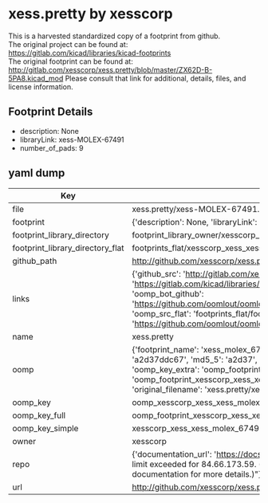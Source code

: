 # xess.pretty by xesscorp  
This is a harvested standardized copy of a footprint from github.  
The original project can be found at:  
https://gitlab.com/kicad/libraries/kicad-footprints  
The original footprint can be found at:
http://gitlab.com/xesscorp/xess.pretty/blob/master/ZX62D-B-5PA8.kicad_mod
Please consult that link for additional, details, files, and license information.  
## Footprint Details
* description: None  
* libraryLink: xess-MOLEX-67491  
* number_of_pads: 9  
## yaml dump  
| Key | Value |  
| --- | --- |  
| file | xess.pretty/xess-MOLEX-67491.kicad_mod |  
| footprint | {'description': None, 'libraryLink': 'xess-MOLEX-67491', 'number_of_pads': 9} |  
| footprint_library_directory | footprint_library_owner/xesscorp_xess.pretty |  
| footprint_library_directory_flat | footprints_flat/xesscorp_xess_xess_molex_67491/working |  
| github_path | http://github.com/xesscorp/xess.pretty/blob/master/xess-MOLEX-67491.kicad_mod |  
| links | {'github_src': 'http://gitlab.com/xesscorp/xess.pretty/blob/master/ZX62D-B-5PA8.kicad_mod', 'github_src_repo': 'https://gitlab.com/kicad/libraries/kicad-footprints', 'oomp_bot': 'footprints/xesscorp_xess_xess_molex_67491/working', 'oomp_bot_github': 'https://github.com/oomlout/oomlout_oomp_footprint_bot/tree/main/footprints/xesscorp_xess_xess_molex_67491/working', 'oomp_src_flat': 'footprints_flat/footprints_flat/xesscorp_xess_xess_molex_67491/working', 'oomp_src_flat_github': 'https://github.com/oomlout/oomlout_oomp_footprint_src/tree/main/footprints_flat/xesscorp_xess_xess_molex_67491/working'} |  
| name | xess.pretty |  
| oomp | {'footprint_name': 'xess_molex_67491', 'library_name': 'xess', 'md5': 'a2d37ddc67d80a8039554a60b4272eb9', 'md5_10': 'a2d37ddc67', 'md5_5': 'a2d37', 'md5_6': 'a2d37d', 'oomp_key': 'oomp_xesscorp_xess_xess_molex_67491', 'oomp_key_extra': 'oomp_footprint_xesscorp_xess_xess_molex_67491', 'oomp_key_full': 'oomp_footprint_xesscorp_xess_xess_molex_67491_a2d37d', 'oomp_key_simple': 'xesscorp_xess_xess_molex_67491', 'original_filename': 'xess.pretty/xess-MOLEX-67491.kicad_mod', 'owner_name': 'xesscorp'} |  
| oomp_key | oomp_xesscorp_xess_xess_molex_67491 |  
| oomp_key_full | oomp_footprint_xesscorp_xess_xess_molex_67491 |  
| oomp_key_simple | xesscorp_xess_xess_molex_67491 |  
| owner | xesscorp |  
| repo | {'documentation_url': 'https://docs.github.com/rest/overview/resources-in-the-rest-api#rate-limiting', 'message': "API rate limit exceeded for 84.66.173.59. (But here's the good news: Authenticated requests get a higher rate limit. Check out the documentation for more details.)"} |  
| url | http://github.com/xesscorp/xess.pretty |  

